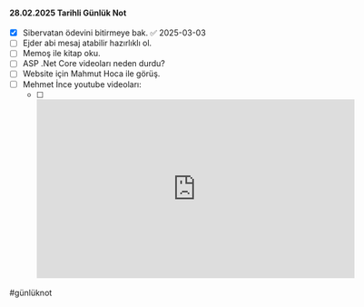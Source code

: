 #### 28.02.2025 Tarihli Günlük Not

- [x] Sibervatan ödevini bitirmeye bak. ✅ 2025-03-03
- [ ] Ejder abi mesaj atabilir hazırlıklı ol.
- [ ] Memoş ile kitap oku.
- [ ] ASP .Net Core videoları neden durdu?
- [ ] Website için Mahmut Hoca ile görüş.
- [ ] Mehmet İnce youtube videoları:
	- [ ] <iframe width="560" height="315" src="https://www.youtube.com/embed/videoseries?si=eAM-NrDn6qjv1bsz&amp;list=PLwP4ObPL5GY940XhCtAykxLxLEOKCu0nT" title="YouTube video player" frameborder="0" allow="accelerometer; autoplay; clipboard-write; encrypted-media; gyroscope; picture-in-picture; web-share" referrerpolicy="strict-origin-when-cross-origin" allowfullscreen></iframe>


#günlüknot

